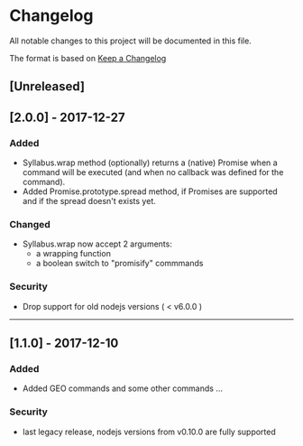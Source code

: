 # Changelog
All notable changes to this project will be documented in this file.

The format is based on [Keep a Changelog](http://keepachangelog.com/en/1.0.0/)

## [Unreleased]

## [2.0.0] - 2017-12-27

### Added
- Syllabus.wrap method (optionally) returns a (native) Promise when a command
  will be executed (and when no callback was defined for the command).
- Added Promise.prototype.spread method, if Promises are supported and if the
  spread doesn't exists yet.

### Changed
- Syllabus.wrap now accept 2 arguments: 
    - a wrapping function
    - a boolean switch to "promisify" commmands 

### Security
- Drop support for old nodejs versions ( < v6.0.0 )

------------------------------------------------------------------------------

## [1.1.0] - 2017-12-10

### Added
- Added GEO commands and some other commands
  ...

### Security
- last legacy release, nodejs versions from v0.10.0 are fully supported